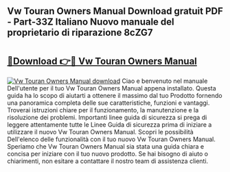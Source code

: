 ## Vw Touran Owners Manual Download gratuit PDF - Part-33Z Italiano Nuovo manuale del proprietario di riparazione 8cZG7

# <h2><a href="http://dfh4m5.blite.top/?on=Vw+Touran+Owners+Manual">🔗Download 👉🔴 Vw Touran Owners Manual</a></h2>

[![Vw Touran Owners Manual download](https://i.imgur.com/lujVjoI.png)](http://dfh4m5.blite.top/?on=Vw+Touran+Owners+Manual)
Ciao e benvenuto nel manuale Dell'utente per il tuo Vw Touran Owners Manual appena installato. Questa guida ha lo scopo di aiutarti a ottenere il massimo dal tuo Prodotto fornendo una panoramica completa delle sue caratteristiche, funzioni e vantaggi. Troverai istruzioni chiare per il funzionamento, la manutenzione e la risoluzione dei problemi. Importanti linee guida di sicurezza si prega di leggere attentamente tutte le Linee Guida di sicurezza prima di iniziare a utilizzare il nuovo Vw Touran Owners Manual. Scopri le possibilità Dell'elenco delle funzionalità con il tuo nuovo Vw Touran Owners Manual. Speriamo che Vw Touran Owners Manual sia stata una guida chiara e concisa per iniziare con il tuo nuovo prodotto. Se hai bisogno di aiuto o chiarimenti, non esitare a contattare il nostro team di assistenza clienti.
